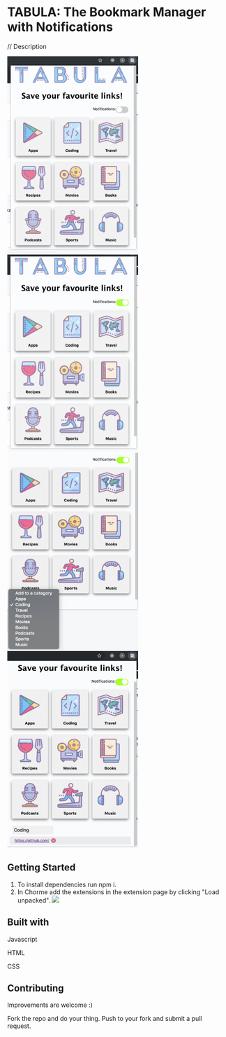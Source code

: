 # TABULA: The Bookmark Manager with Notifications
// Description

<section>
  <img width="300" height="450" src="Assets/img1r.png">
  <img width="300" height="450" src="Assets/img2r.png">
  <img width="300" height="450" src="Assets/img3r.png">
  <img width="300" height="450" src="Assets/img4r.png">
</section>

## Getting Started
1) To install dependencies run npm i.
2) In Chorme add the extensions in the extension page by clicking "Load unpacked".
![](Assets/img35)


## Built with
Javascript

HTML

CSS

## Contributing

Improvements are welcome :)

Fork the repo and do your thing. Push to your fork and submit a pull request.

